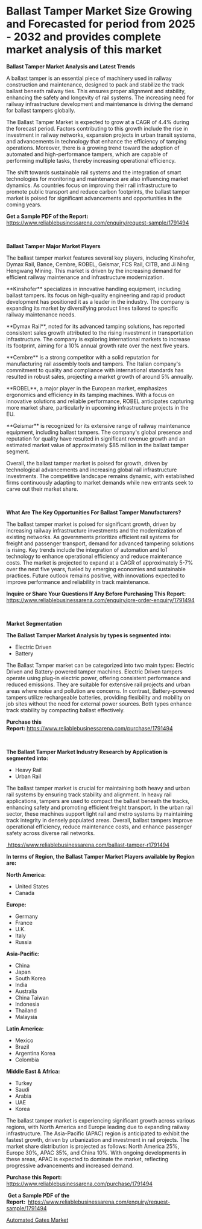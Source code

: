 <p><h1>Ballast Tamper Market Size Growing and Forecasted for period from 2025 - 2032 and provides complete market analysis of this market</h1></p><p><strong>Ballast Tamper Market Analysis and Latest Trends</strong></p>
<p><p>A ballast tamper is an essential piece of machinery used in railway construction and maintenance, designed to pack and stabilize the track ballast beneath railway ties. This ensures proper alignment and stability, enhancing the safety and longevity of rail systems. The increasing need for railway infrastructure development and maintenance is driving the demand for ballast tampers globally.</p><p>The Ballast Tamper Market is expected to grow at a CAGR of 4.4% during the forecast period. Factors contributing to this growth include the rise in investment in railway networks, expansion projects in urban transit systems, and advancements in technology that enhance the efficiency of tamping operations. Moreover, there is a growing trend toward the adoption of automated and high-performance tampers, which are capable of performing multiple tasks, thereby increasing operational efficiency.</p><p>The shift towards sustainable rail systems and the integration of smart technologies for monitoring and maintenance are also influencing market dynamics. As countries focus on improving their rail infrastructure to promote public transport and reduce carbon footprints, the ballast tamper market is poised for significant advancements and opportunities in the coming years.</p></p>
<p><strong>Get a Sample PDF of the Report:&nbsp;</strong> <a href="https://www.reliablebusinessarena.com/enquiry/request-sample/1791494?utm_campaign=3062&utm_medium=2&utm_source=Github&utm_content=ia&utm_term=09042025&utm_id=ballast-tamper">https://www.reliablebusinessarena.com/enquiry/request-sample/1791494</a></p>
<p>&nbsp;</p>
<p><strong>Ballast Tamper Major Market Players</strong></p>
<p><p>The ballast tamper market features several key players, including Kinshofer, Dymax Rail, Bance, Cembre, ROBEL, Geismar, FCS Rail, CITB, and Ji Ning Hengwang Mining. This market is driven by the increasing demand for efficient railway maintenance and infrastructure modernization.</p><p>**Kinshofer** specializes in innovative handling equipment, including ballast tampers. Its focus on high-quality engineering and rapid product development has positioned it as a leader in the industry. The company is expanding its market by diversifying product lines tailored to specific railway maintenance needs.</p><p>**Dymax Rail**, noted for its advanced tamping solutions, has reported consistent sales growth attributed to the rising investment in transportation infrastructure. The company is exploring international markets to increase its footprint, aiming for a 10% annual growth rate over the next five years.</p><p>**Cembre** is a strong competitor with a solid reputation for manufacturing rail assembly tools and tampers. The Italian company's commitment to quality and compliance with international standards has resulted in robust sales, projecting a market growth of around 5% annually. </p><p>**ROBEL**, a major player in the European market, emphasizes ergonomics and efficiency in its tamping machines. With a focus on innovative solutions and reliable performance, ROBEL anticipates capturing more market share, particularly in upcoming infrastructure projects in the EU.</p><p>**Geismar** is recognized for its extensive range of railway maintenance equipment, including ballast tampers. The company's global presence and reputation for quality have resulted in significant revenue growth and an estimated market value of approximately $85 million in the ballast tamper segment.</p><p>Overall, the ballast tamper market is poised for growth, driven by technological advancements and increasing global rail infrastructure investments. The competitive landscape remains dynamic, with established firms continuously adapting to market demands while new entrants seek to carve out their market share.</p></p>
<p>&nbsp;</p>
<p><strong>What Are The Key Opportunities For Ballast Tamper Manufacturers?</strong></p>
<p><p>The ballast tamper market is poised for significant growth, driven by increasing railway infrastructure investments and the modernization of existing networks. As governments prioritize efficient rail systems for freight and passenger transport, demand for advanced tampering solutions is rising. Key trends include the integration of automation and IoT technology to enhance operational efficiency and reduce maintenance costs. The market is projected to expand at a CAGR of approximately 5-7% over the next five years, fueled by emerging economies and sustainable practices. Future outlook remains positive, with innovations expected to improve performance and reliability in track maintenance.</p></p>
<p><strong>Inquire or Share Your Questions If Any Before Purchasing This Report:</strong> <a href="https://www.reliablebusinessarena.com/enquiry/pre-order-enquiry/1791494?utm_campaign=3062&utm_medium=2&utm_source=Github&utm_content=ia&utm_term=09042025&utm_id=ballast-tamper">https://www.reliablebusinessarena.com/enquiry/pre-order-enquiry/1791494</a></p>
<p>&nbsp;</p>
<p><strong>Market Segmentation</strong></p>
<p><strong>The Ballast Tamper Market Analysis by types is segmented into:</strong></p>
<p><ul><li>Electric Driven</li><li>Battery</li></ul></p>
<p><p>The Ballast Tamper market can be categorized into two main types: Electric Driven and Battery-powered tamper machines. Electric Driven tampers operate using plug-in electric power, offering consistent performance and reduced emissions. They are suitable for extensive rail projects and urban areas where noise and pollution are concerns. In contrast, Battery-powered tampers utilize rechargeable batteries, providing flexibility and mobility on job sites without the need for external power sources. Both types enhance track stability by compacting ballast effectively.</p></p>
<p><strong>Purchase this Report:&nbsp;</strong><a href="https://www.reliablebusinessarena.com/purchase/1791494?utm_campaign=3062&utm_medium=2&utm_source=Github&utm_content=ia&utm_term=09042025&utm_id=ballast-tamper">https://www.reliablebusinessarena.com/purchase/1791494</a></p>
<p>&nbsp;</p>
<p><strong>The Ballast Tamper Market Industry Research by Application is segmented into:</strong></p>
<p><ul><li>Heavy Rail</li><li>Urban Rail</li></ul></p>
<p><p>The ballast tamper market is crucial for maintaining both heavy and urban rail systems by ensuring track stability and alignment. In heavy rail applications, tampers are used to compact the ballast beneath the tracks, enhancing safety and promoting efficient freight transport. In the urban rail sector, these machines support light rail and metro systems by maintaining track integrity in densely populated areas. Overall, ballast tampers improve operational efficiency, reduce maintenance costs, and enhance passenger safety across diverse rail networks.</p></p>
<p><a href="https://www.reliablebusinessarena.com/ballast-tamper-r1791494?utm_campaign=3062&utm_medium=2&utm_source=Github&utm_content=ia&utm_term=09042025&utm_id=ballast-tamper">&nbsp;https://www.reliablebusinessarena.com/ballast-tamper-r1791494</a></p>
<p><strong>In terms of Region, the Ballast Tamper Market Players available by Region are:</strong></p>
<p>
    <p> <strong> North America: </strong>
        <ul>
            <li>United States</li>
            <li>Canada</li>
        </ul>
        </p> 
    <p> <strong> Europe: </strong>
        <ul>
            <li>Germany</li>
            <li>France</li>
            <li>U.K.</li>
            <li>Italy</li>
            <li>Russia</li>
        </ul>
        </p> 
    <p> <strong> Asia-Pacific: </strong>
        <ul>
            <li>China</li>
            <li>Japan</li>
            <li>South Korea</li>
            <li>India</li>
            <li>Australia</li>
            <li>China Taiwan</li>
            <li>Indonesia</li>
            <li>Thailand</li>
            <li>Malaysia</li>
        </ul>
        </p> 
    <p> <strong> Latin America: </strong>
        <ul>
            <li>Mexico</li>
            <li>Brazil</li>
            <li>Argentina Korea</li>
            <li>Colombia</li>
        </ul>
        </p> 
    <p> <strong> Middle East & Africa: </strong>
        <ul>
            <li>Turkey</li>
            <li>Saudi</li>
            <li>Arabia</li>
            <li>UAE</li>
            <li>Korea</li>
        </ul>
    </p>
    </p>
<p><p>The ballast tamper market is experiencing significant growth across various regions, with North America and Europe leading due to expanding railway infrastructure. The Asia-Pacific (APAC) region is anticipated to exhibit the fastest growth, driven by urbanization and investment in rail projects. The market share distribution is projected as follows: North America 25%, Europe 30%, APAC 35%, and China 10%. With ongoing developments in these areas, APAC is expected to dominate the market, reflecting progressive advancements and increased demand.</p></p>
<p><strong>Purchase this Report: </strong><a href="https://www.reliablebusinessarena.com/purchase/1791494?utm_campaign=3062&utm_medium=2&utm_source=Github&utm_content=ia&utm_term=09042025&utm_id=ballast-tamper">https://www.reliablebusinessarena.com/purchase/1791494</a></p>
<p>&nbsp;<strong>Get a Sample PDF of the Report:&nbsp;&nbsp;</strong><a href="https://www.reliablebusinessarena.com/enquiry/request-sample/1791494?utm_campaign=3062&utm_medium=2&utm_source=Github&utm_content=ia&utm_term=09042025&utm_id=ballast-tamper">https://www.reliablebusinessarena.com/enquiry/request-sample/1791494</a></p>
<p><strong></strong></p>
<p><p><a href="https://github.com/xtysizov/Market-Research-Report-List-1/blob/main/automated-gates-market.md?utm_campaign=3062&utm_medium=2&utm_source=Github&utm_content=ia&utm_term=09042025&utm_id=ballast-tamper">Automated Gates Market</a></p></p>
